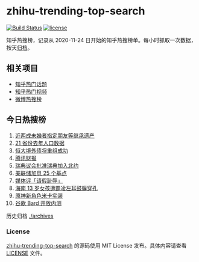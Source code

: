 # zhihu-trending-top-search

[![Build Status](https://github.com/justjavac/zhihu-trending-top-search/workflows/ci/badge.svg?branch=main)](https://github.com/justjavac/zhihu-trending-top-search/actions)
[![license](https://img.shields.io/github/license/justjavac/zhihu-trending-top-search)](https://github.com/justjavac/zhihu-trending-top-search/blob/main/LICENSE)

知乎热搜榜，记录从 2020-11-24 日开始的知乎热搜榜单。每小时抓取一次数据，按天[归档](./archives)。

## 相关项目

- [知乎热门话题](https://github.com/justjavac/zhihu-trending-hot-questions)
- [知乎热门视频](https://github.com/justjavac/zhihu-trending-hot-video)
- [微博热搜榜](https://github.com/justjavac/weibo-trending-hot-search)

## 今日热搜榜

<!-- BEGIN -->
<!-- 最后更新时间 Thu Mar 23 2023 16:09:49 GMT+0800 (China Standard Time) -->

1. [近两成未婚者指定朋友等继承遗产](https://www.zhihu.com/search?q=%E8%BF%91%E4%B8%A4%E6%88%90%E6%9C%AA%E5%A9%9A%E8%80%85%E6%8C%87%E5%AE%9A%E6%9C%8B%E5%8F%8B%E7%AD%89%E7%BB%A7%E6%89%BF%E9%81%97%E4%BA%A7)
1. [21 省份去年人口数据](https://www.zhihu.com/search?q=21%20%E7%9C%81%E4%BB%BD%E5%8E%BB%E5%B9%B4%E4%BA%BA%E5%8F%A3%E6%95%B0%E6%8D%AE)
1. [恒大境外债将重组成功](https://www.zhihu.com/search?q=%E6%81%92%E5%A4%A7%E5%A2%83%E5%A4%96%E5%80%BA%E5%B0%86%E9%87%8D%E7%BB%84%E6%88%90%E5%8A%9F)
1. [腾讯财报](https://www.zhihu.com/search?q=%E8%85%BE%E8%AE%AF%E8%B4%A2%E6%8A%A5)
1. [瑞典议会批准瑞典加入北约](https://www.zhihu.com/search?q=%E7%91%9E%E5%85%B8%E8%AE%AE%E4%BC%9A%E6%89%B9%E5%87%86%E7%91%9E%E5%85%B8%E5%8A%A0%E5%85%A5%E5%8C%97%E7%BA%A6)
1. [美联储加息 25 个基点](https://www.zhihu.com/search?q=%E7%BE%8E%E8%81%94%E5%82%A8%E5%8A%A0%E6%81%AF%2025%20%E4%B8%AA%E5%9F%BA%E7%82%B9)
1. [媒体评「请假耻辱」](https://www.zhihu.com/search?q=%E5%AA%92%E4%BD%93%E8%AF%84%E3%80%8C%E8%AF%B7%E5%81%87%E8%80%BB%E8%BE%B1%E3%80%8D)
1. [海南 13 岁女孩遭霸凌左耳鼓膜穿孔](https://www.zhihu.com/search?q=%E6%B5%B7%E5%8D%97%2013%20%E5%B2%81%E5%A5%B3%E5%AD%A9%E9%81%AD%E9%9C%B8%E5%87%8C%E5%B7%A6%E8%80%B3%E9%BC%93%E8%86%9C%E7%A9%BF%E5%AD%94)
1. [原神新角色米卡实装](https://www.zhihu.com/search?q=%E5%8E%9F%E7%A5%9E%E6%96%B0%E8%A7%92%E8%89%B2%E7%B1%B3%E5%8D%A1%E5%AE%9E%E8%A3%85)
1. [谷歌 Bard 开放内测](https://www.zhihu.com/search?q=%E8%B0%B7%E6%AD%8C%20Bard%20%E5%BC%80%E6%94%BE%E5%86%85%E6%B5%8B)

<!-- END -->

历史归档 [./archives](./archives)

### License

[zhihu-trending-top-search](https://github.com/justjavac/zhihu-trending-top-search) 的源码使用 MIT License
发布。具体内容请查看 [LICENSE](./LICENSE) 文件。
